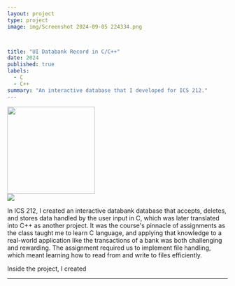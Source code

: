 ```yaml
---
layout: project
type: project
image: img/Screenshot 2024-09-05 224334.png



title: "UI Databank Record in C/C++"
date: 2024
published: true
labels:
  - C
  - C++
summary: "An interactive database that I developed for ICS 212."
---
```


<div class="text-center p-4">
  <img width="200px" src="../img/Screenshot 2024-09-10 092426.png" class="img-thumbnail" >
</div> 
<img class="img-fluid" src="(Screenshot 2024-09-10 092426.png)">

In ICS 212, I created an interactive databank database that accepts, deletes, and stores data handled by the user input in C, which was later translated into C++ as another project. It was the course's pinnacle of assignments as the class taught me to learn C language, and applying that knowledge to a real-world application like the transactions of a bank was both challenging and rewarding. The assignment required us to implement file handling, which meant learning how to read from and write to files efficiently.

Inside the project, I created 

<hr>


